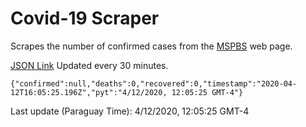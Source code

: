 # Covid-19 Scraper

Scrapes the number of confirmed cases from the [MSPBS](https://www.mspbs.gov.py/covid-19.php) web page.

[JSON Link](https://jmayalag.github.io/covid19-scrape/cases.json)
Updated every 30 minutes.
```
{"confirmed":null,"deaths":0,"recovered":0,"timestamp":"2020-04-12T16:05:25.196Z","pyt":"4/12/2020, 12:05:25 GMT-4"}
```
Last update (Paraguay Time): 4/12/2020, 12:05:25 GMT-4